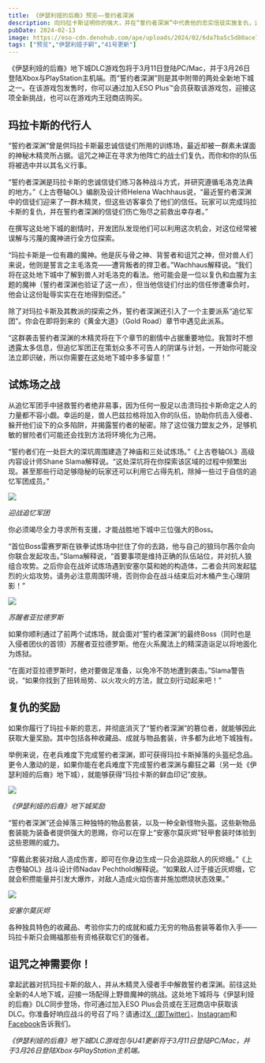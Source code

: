 ```yaml
---
title: 《伊瑟利娅的后裔》预览——誓约者深渊
description: 向玛拉卡斯证明你的强大，并在“誓约者深渊”中代表他的忠实信徒实施复仇，这是即将与《伊瑟利娅的后裔》同步上线的两座新地下城之一，而你和你的队伍将在其中过关斩将。
pubDate: 2024-02-13
image: https://eso-cdn.denohub.com/ape/uploads/2024/02/6da7ba5c5d80ace750ce41476d273aa4.jpg
tags: ["预览","伊瑟利娅子嗣","41号更新"]
---
```


《伊瑟利娅的后裔》地下城DLC游戏包将于3月11日登陆PC/Mac，并于3月26日登陆Xbox与PlayStation主机端。而“誓约者深渊”则是其中附带的两处全新地下城之一。在该游戏包发售时，你可以通过加入ESO
Plus™会员获取该游戏包，迎接这项全新挑战，也可以在游戏内王冠商店购买。

## 玛拉卡斯的代行人

“誓约者深渊”曾是供玛拉卡斯最忠诚信徒们所用的训练场，最近却被一群素未谋面的神秘木精灵所占据。诅咒之神正在寻求为他阵亡的战士们复仇，而你和你的队伍将被选中并以其名义行事。

“誓约者深渊是玛拉卡斯的忠诚信徒们练习各种战斗方式，并研究遵循毛洛克法典的地方。”《上古卷轴OL》编剧及设计师Helena
Wachhaus说，“最近誓约者深渊中的信徒们迎来了一群木精灵，但这些访客辜负了他们的信任。玩家可以完成玛拉卡斯的复仇，并在誓约者深渊的信徒们伤亡殆尽之前救出幸存者。”

在撰写这处地下城的剧情时，开发团队发现他们可以利用这次机会，对这位经常被误解与污蔑的魔神进行全方位探索。

“玛拉卡斯是一位有趣的魔神。他是灰与骨之神、背誓者和诅咒之神，但对兽人们来说，他则是誓言之主毛洛克——遭背叛者的捍卫者。”Wachhaus解释说。“我们将在这处地下城中了解到兽人对毛洛克的看法。他可能会是一位以复仇和血腥为主题的魔神（誓约者深渊也验证了这一点），但当他信徒们付出的信任惨遭辜负时，他会让这份耻辱实实在在地得到偿还。”

除了对玛拉卡斯及其教派的探索之外，誓约者深渊还引入了一个主要派系“追忆军团”。你会在即将到来的《黄金大道》（Gold
Road）章节中遇见此派系。 

“这群袭击誓约者深渊的木精灵将在下个章节的剧情中占据重要地位。我暂时不想透露太多信息，但追忆军团正在策划众多不可告人的阴谋与计划，一开始你可能没法立即识破，所以你需要在这处地下城中多多留意！”

## 试炼场之战

从追忆军团手中拯救誓约者绝非易事，因为任何一股足以击溃玛拉卡斯命定之人的力量都不容小觑。幸运的是，兽人巴兹拉格将加入你的队伍，协助你抗击入侵者、躲开他们设下的众多陷阱，并揭露誓约者的秘密。除了这位强力盟友之外，足够机敏的冒险者们可能还会找到方法将环境化为己用。

“誓约者们在一处巨大的深坑周围建造了神庙和三处试炼场。”《上古卷轴OL》高级内容设计师Shane
Slama解释说。“这处深坑将在你探索该区域的过程中频繁出现。甚至那些行动足够隐秘的玩家还可以利用它占得先机，除掉一些过于自信的追忆军团成员。”

![](https://eso-cdn.denohub.com/ape/uploads/2024/02/d76ab04dc5630adc8b947dde9e32b245.jpg)

<p class="text-gray-500 text-sm text-center"><i>迎战追忆军团</i></p>

你必须竭尽全力寻求所有支援，才能战胜地下城中三位强大的Boss。

“首位Boss雷赛罗斯在铁拳试炼场中拦住了你的去路，他与自己的狼玛尔茜尔会向你联合发起攻击。”Slama解释说，“首要事项是维持正确的队伍站位，并对抗人狼组合攻势。之后你会在战斧试炼场遇到安塞尔莫和她的构造体，二者会共同发起猛烈的火焰攻势。请务必注意周围环境，否则你会在战斗结束后对木桶产生心理阴影！”

![](https://eso-cdn.denohub.com/ape/uploads/2024/02/684a0bf78ab5243756d4c973773f1f4d.jpg)

<p class="text-gray-500 text-sm text-center"><i>苏醒者亚拉德罗斯</i></p>

如果你顺利通过了前两个试炼场，就会面对“誓约者深渊”的最终Boss（同时也是入侵者团伙的首领）苏醒者亚拉德罗斯。他在火系魔法上的精深造诣足以将地面化为炼狱。

“在面对亚拉德罗斯时，绝对要做足准备，以免冷不防地遭到袭击。”Slama警告说，“如果你找到了扭转局势、以火攻火的方法，就立刻行动起来吧！”

## 复仇的奖励

如果你履行了玛拉卡斯的意志，并彻底消灭了“誓约者深渊”的篡位者，就能够因此获取大量奖励。其中包括各种收藏品、成就与物品套装，许多都为此地下城独有。

举例来说，在老兵难度下完成誓约者深渊，即可获得玛拉卡斯掉落的头盔纪念品。更令人激动的是，如果你能在老兵难度下完成誓约者深渊与癫狂之幕（另一处《伊瑟利娅的后裔》地下城），就能够获得“玛拉卡斯的鲜血印记”皮肤。

![](https://eso-cdn.denohub.com/ape/uploads/2024/02/e1a304ad17843e5484a9613806821a9b.jpg)

<p class="text-gray-500 text-sm text-center"><i>《伊瑟利娅的后裔》地下城奖励</i></p>

“誓约者深渊”还会掉落三种独特的物品套装，以及一种全新怪物头盔。这些新物品套装能为装备者提供强大的恩赐，你可以在穿上“安塞尔莫灰烬”轻甲套装时体验到这些恩赐的威力。

“穿戴此套装对敌人造成伤害，即可在你身边生成一只会追踪敌人的灰烬蛾。”《上古卷轴OL》战斗设计师Nadav
Pechthold解释说。“如果敌人过于接近灰烬蛾，它就会积攒能量并引发大爆炸，对敌人造成火焰伤害并施加燃烧状态效果。”

![](https://eso-cdn.denohub.com/ape/uploads/2024/02/e8ddc0409464965b5239df6172c690ff.jpg)

_安塞尔莫灰烬_

各种独具特色的收藏品、考验你实力的成就和威力无穷的物品套装等着你入手——玛拉卡斯只会赐福那些有资格获取它们的强者。

## 诅咒之神需要你！

拿起武器对抗玛拉卡斯的敌人，并从木精灵入侵者手中解救誓约者深渊。前往这处全新的4人地下城，迎接一场配得上野兽魔神的挑战。这处地下城将与《伊瑟利娅的后裔》DLC同步登场，你可通过加入ESO
Plus会员或在王冠商店中获取该DLC。你准备好响应战斗的号召了吗？请通过[X（即Twitter）](https://twitter.com/TESOnline)、[Instagram](https://www.instagram.com/elderscrollsonline/)和[Facebook](https://www.facebook.com/elderscrollsonline)告诉我们。

_《伊瑟利娅的后裔》地下城DLC游戏包与U41更新将于3月11日登陆PC/Mac，并于3月26日登陆Xbox与PlayStation主机端。_

